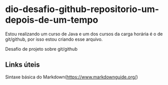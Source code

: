 # dio-desafio-github-repositorio-um-depois-de-um-tempo

Estou realizando um curso de Java e um dos cursos da carga horária é o de git/github, por isso estou criando esse arquivo.

Desafio de projeto sobre git/github

## Links úteis
Sintaxe básica do Markdown(https://www.markdownguide.org/)
